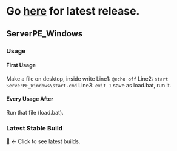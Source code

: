 # Go [here](gitHub.com/theLucyClub/serverPE_Windows/releases) for latest release.
## ServerPE_Windows
### Usage
#### First Usage
Make a file on desktop, inside write  Line1: `@echo off` Line2: `start ServerPE_Windows\start.cmd` Line3: `exit 1`
save as load.bat, run it.
#### Every Usage After
Run that file (load.bat).
### Latest Stable Build
[:radio_button:](github.com/thelucyclub/ServerPE_Windows/releases) <- Click to see latest builds.
